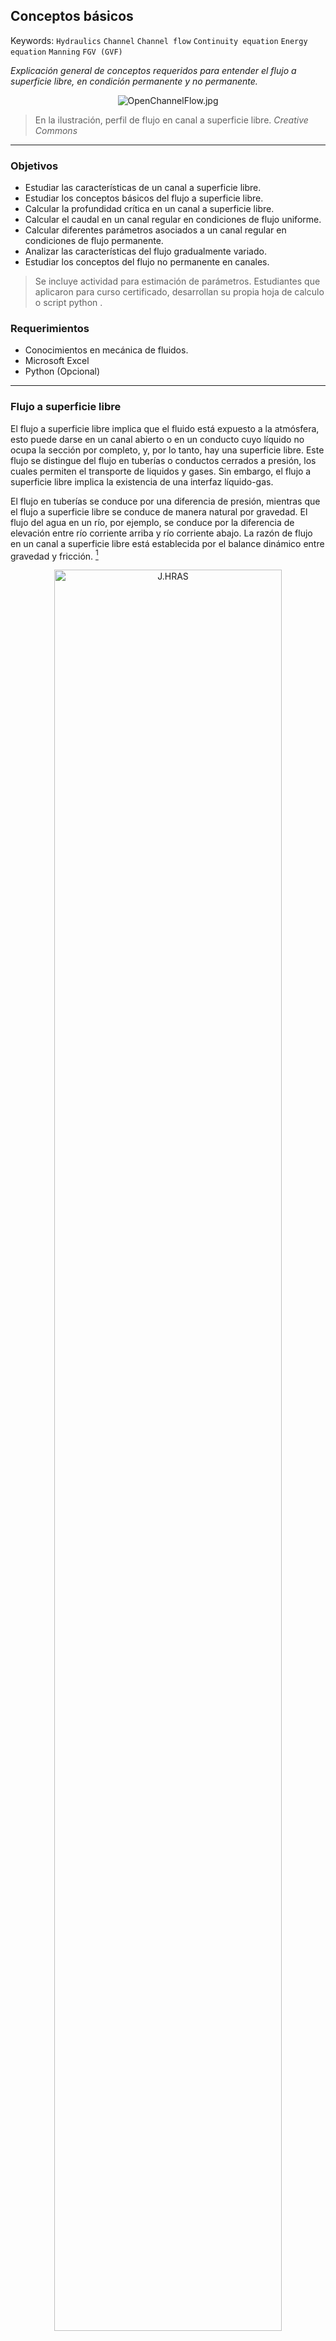 ## Conceptos básicos
Keywords: `Hydraulics` `Channel` `Channel flow` `Continuity equation` `Energy equation` `Manning` `FGV (GVF)`

_Explicación general de conceptos requeridos para entender el flujo a superficie libre, en condición permanente y no permanente._

<div align="center">

![OpenChannelFlow.jpg](E:\J.HRAS\Section01\FundamentalConcepts\Graph\OpenChannelFlow.jpg)
</div>

> En la ilustración, perfil de flujo en canal a superficie libre. _Creative Commons_
___

### Objetivos

* Estudiar las características de un canal a superficie libre.
* Estudiar los conceptos básicos del flujo a superficie libre.
* Calcular la profundidad crítica en un canal a superficie libre.
* Calcular el caudal en un canal regular en condiciones de flujo uniforme.
* Calcular diferentes parámetros asociados a un canal regular en condiciones de flujo permanente.
* Analizar las características del flujo gradualmente variado.
* Estudiar los conceptos del flujo no permanente en canales.

> Se incluye actividad para estimación de parámetros. 
> Estudiantes que aplicaron para curso certificado, desarrollan su propia hoja de calculo o script python .

### Requerimientos

* Conocimientos en mecánica de fluidos.
* Microsoft Excel
* Python (Opcional)

___

### Flujo a superficie libre

El flujo a superficie libre implica que el fluido está expuesto a la atmósfera, esto puede darse en un canal abierto o en un conducto cuyo líquido no ocupa la sección por completo, y, por lo tanto, hay una superficie libre. Este flujo se distingue del flujo en tuberías o conductos cerrados a presión, los cuales permiten el transporte de liquidos y gases. Sin embargo, el flujo a superficie libre implica la existencia de una interfaz líquido-gas.

El flujo en tuberías se conduce por una diferencia de presión, mientras que el flujo a superficie libre se conduce de manera natural por gravedad. El flujo del agua en un río, por ejemplo, se conduce por la diferencia de elevación entre río corriente arriba y río corriente abajo. La razón de flujo en un canal a superficie libre está establecida por el balance dinámico entre gravedad y fricción. [^1]

<div align="center">
<img alt="J.HRAS" src="E:\J.HRAS\Section01\FundamentalConcepts\Graph\NaturalChannel_Animas.jpeg" width="85%">
</div>

>  En la ilustración, Arroyo Las Ánimas, Cesar, Col. _Fuente propia_.

 La mayoría de los flujos naturales encontrados en la práctica, como los de agua en riachuelos, ríos e inundaciones además de cunetas a los lados de carreteras, estacionamientos o techos, son también flujos en canales abiertos. Los sistemas de flujo en canal abierto hechos por el hombre incluyen sistemas de irrigación, alcantarillas, desagües y cunetas.

### Distribución de velocidades

En un canal a superficie libre, la velocidad del flujo es cero sobre las superficies laterales y en el fondo del canal debido a la condición de no deslizamiento, y máxima ocurre abajo de la superficie libre en algún lugar entre 25% de profundidad como se muestra en la figura. Además, la velocidad varía en la dirección del flujo varía en la en la mayoría de los casos. Por lo tanto, la distribución de la velocidad (y en consecuencia el flujo) en canales es en general tridimensional. [^1]

<div align="center">
<img alt="J.HRAS" src="E:\J.HRAS\Section01\FundamentalConcepts\Graph\VelocityChannelSections.png" width="80%">
</div>

> Distribución típica de velocidad en secciones de canal abierto.[^2].

Ahora bien, en la práctica de la ingeniería las ecuaciones se trabajan en términos de la velocidad media en secciones transversales del canal. Debido a que la velocidad media varía solamente en la durección del flujo. Esta hipótesis de unidimensionalidad hace posible resolver problemas importantes de la vida real de manera simple, precisa y aplicada comúnmente en la práctica.

<div align="center">
<img alt="J.HRAS" src="E:\J.HRAS\Section01\FundamentalConcepts\Graph\VelocityProfile.png" width="80%">
</div>

> Distribución típica del perfil de velocidades en canal a superficie libre.[^3].

### Elementos geométricos de la sección transversal



### Tipos de flujo y clasificación

En el movimiento o dinámica de los fluidos existes diferentes clasificaciones en función de sus variables y características. A continuación revisamos de forma general estas clasificaciones.

#### Flujo permanente y no permanente

#### Flujo laminar y turbulento

#### Flujo crítico, subcrítico y supercrítico

| Número de Froude  | Tipo de flujo        |
|-------------------|----------------------|
| menor a 1         | Subcrítco            |
| igual a 1         | Crítico              |
| mayor a 1         | Supercritico         |

### Ecuaciones fundamentales en flujo a superficie libre

Las  

#### Continuidad

#### Conservación de la energía

#### Conservación del momentum

### Energía específica

### Fuerza específica

### Profundidad crítica

### Flujo uniforme

#### Ecuación de Manning

### Flujo gradualmente variado

### Flujo no permanente


### Autores

* Creado por ing.juanrodace@gmail.com (3 horas)


### Compatibilidad

* Esta actividad puede ser desarrollada .......

> Las herramientas computacionales requeridas, librerías, complementos y sus versiones son especificadas en cada actividad del curso.


### Control de versiones


| Versión    | Descripción                                                                                                                     |
|------------|---------------------------------------------------------------------------------------------------------------------------------|
| 2022.07.19 | Creación estructura general y contenido. |
| 2022.07.25 | Inclusión de conceptos: flujo superficie libre, distribución velocidades, características y elementos geométricos.              |


### Licencia, cláusulas y condiciones de uso

J.HRAS es de uso libre para fines académicos, conoce nuestra licencia, cláusulas, condiciones de uso y como referenciar los contenidos publicados en este repositorio, dando [clic aquí](https://github.com/juanrodace/J.HRAS/wiki/License).


| [Actividad anterior](https://github.com/juanrodace/J.HRAS/tree/main/Section01/Introduction) | [Inicio](https://github.com/juanrodace/J.HRAS/wiki) | [Actividad siguiente](https://github.com/juanrodace/J.HRAS/tree/main/Section01/HydraulicModeling) |
|------------------------|----------------------------------------------------|---------------------------------------------------------------------------------------------------|

_¡Encontraste útil este microcontenido!, apoya su difusión marcando este repositorio con una ⭐_


[^1]: Mecánica de fluidos, fundamentos y aplicaciones. Cengel Y., Cimbala J. McGraw-Hill.2006.
[^2]: Introduction to Fluid Mechanics. Fox and McDonald's. 8th Ed., Jhon Wilwy & Sons, Inc. 2011. 
[^3]: The Hydraulics of Channel Flow: An Introdution. Chanson H. 2nd Ed.,Elsevier Butterworth-Heinemann. 2004._Fig.1.2._
[^4]:

Hidráulica de tuberías y canales. Rocha Arturo. 